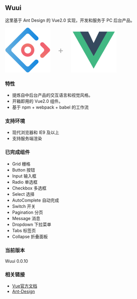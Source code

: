  ## Wuui

 这里基于 Ant Design 的 Vue2.0 实现，开发和服务于 PC 后台产品。

 <div class="pic-plus">
   <img width="150" src="../../assets/images/ant.svg">
   <span>+</span>
   <img width="150" src="../../assets/images/vue.svg">
 </div>

<style>
.pic-plus > * {
  display: inline-block !important;
  vertical-align: middle;
}
.pic-plus span {
  font-size: 30px;
  color: #aaa;
  margin: 0 20px;
}
</style>

### 特性

- 提炼自中后台产品的交互语言和视觉风格。
- 开箱即用的 Vue2.0 组件。
- 基于 npm + webpack + babel 的工作流

### 支持环境

* 现代浏览器和 IE9 及以上
* 支持服务端渲染

### 已完成组件

 <ul class="component-list">
   <li><router-link active-class="active" to='grid' exact> Grid 栅格 </router-link></li>
   <li><router-link active-class="active" to='button' exact> Button 按钮 </router-link></li>
   <li><router-link active-class="active" to='input' exact> Input 输入框 </router-link></li>
   <li><router-link active-class="active" to='radio' exact> Radio 单选框 </router-link></li>
   <li><router-link active-class="active" to='checkbox' exact> Checkbox 多选框 </router-link></li>
   <li><router-link active-class="active" to='select' exact> Select 选择 </router-link></li>
   <li><router-link active-class="active" to='autoComplete' exact> AutoComplete 自动完成 </router-link></li>
   <li><router-link active-class="active" to='switch' exact> Switch 开关 </router-link></li>
   <li><router-link active-class="active" to='pagination' exact> Pagination 分页 </router-link></li>
   <li><router-link active-class="active" to='message' exact> Message 消息 </router-link></li>
   <li><router-link active-class="active" to='dropdown' exact> Dropdown 下拉菜单 </router-link></li>
   <li><router-link active-class="active" to='tabs' exact> Tabs 标签页 </router-link></li>
   <li><router-link active-class="active" to='collapse' exact> Collapse 折叠面板 </router-link></li>
 </ul>

### 当前版本

Wuui 0.0.10




### 相关链接

- [Vue官方文档](https://cn.vuejs.org/)
- [Ant-Design](https://github.com/ant-design/ant-design/)
